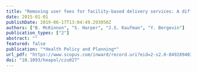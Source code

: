 ```yaml
---
title: "Removing user fees for facility-based delivery services: A difference-in-differences evaluation from ten sub-Saharan African countries"
date: 2015-01-01
publishDate: 2019-06-17T13:04:49.293050Z
authors: ["B. McKinnon", "S. Harper", "J.S. Kaufman", "Y. Bergevin"]
publication_types: ["2"]
abstract: ""
featured: false
publication: "*Health Policy and Planning*"
url_pdf: "https://www.scopus.com/inward/record.uri?eid=2-s2.0-84928940399&doi=10.1093%2fheapol%2fczu027&partnerID=40&md5=6ce740ae901d3acfb7ecb210773c3c25"
doi: "10.1093/heapol/czu027"
---
```


